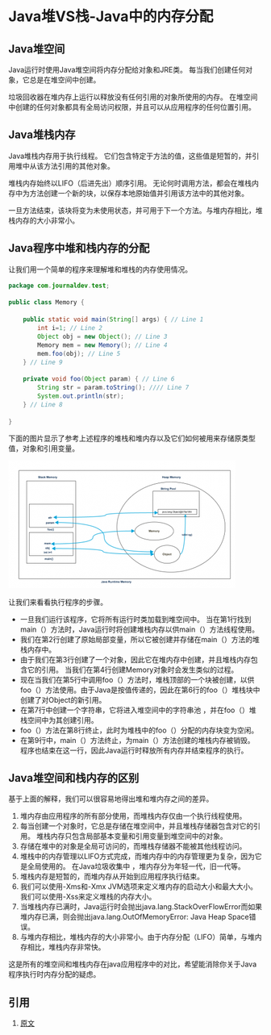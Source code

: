 # Java堆VS栈-Java中的内存分配

## Java堆空间

Java运行时使用Java堆空间将内存分配给对象和JRE类。 每当我们创建任何对象，它总是在堆空间中创建。

垃圾回收器在堆内存上运行以释放没有任何引用的对象所使用的内存。 在堆空间中创建的任何对象都具有全局访问权限，并且可以从应用程序的任何位置引用。

## Java堆栈内存

Java堆栈内存用于执行线程。 它们包含特定于方法的值，这些值是短暂的，并引用堆中从该方法引用的其他对象。

堆栈内存始终以LIFO（后进先出）顺序引用。 无论何时调用方法，都会在堆栈内存中为方法创建一个新的块，以保存本地原始值并引用该方法中的其他对象。

一旦方法结束，该块将变为未使用状态，并可用于下一个方法。与堆内存相比，堆栈内存的大小非常小。

## Java程序中堆和栈内存的分配

让我们用一个简单的程序来理解堆和堆栈的内存使用情况。

```java
package com.journaldev.test;

public class Memory {

	public static void main(String[] args) { // Line 1
		int i=1; // Line 2
		Object obj = new Object(); // Line 3
		Memory mem = new Memory(); // Line 4
		mem.foo(obj); // Line 5
	} // Line 9

	private void foo(Object param) { // Line 6
		String str = param.toString(); //// Line 7
		System.out.println(str);
	} // Line 8

}
```

下面的图片显示了参考上述程序的堆栈和堆内存以及它们如何被用来存储原类型值，对象和引用变量。

![Java堆和栈内存的分配](../assets/Java-Heap-Stack-Memory.png "Java堆和栈内存的分配")

让我们来看看执行程序的步骤。

* 一旦我们运行该程序，它将所有运行时类加载到堆空间中。 当在第1行找到main（）方法时，Java运行时将创建堆栈内存以供main（）方法线程使用。
* 我们在第2行创建了原始局部变量，所以它被创建并存储在main（）方法的堆栈内存中。
* 由于我们在第3行创建了一个对象，因此它在堆内存中创建，并且堆栈内存包含它的引用。 当我们在第4行创建Memory对象时会发生类似的过程。
* 现在当我们在第5行中调用foo（）方法时，堆栈顶部的一个块被创建，以供foo（）方法使用。由于Java是按值传递的，因此在第6行的foo（）堆栈块中创建了对Object的新引用。
* 在第7行中创建一个字符串，它将进入堆空间中的字符串池 ，并在foo（）堆栈空间中为其创建引用。
* foo（）方法在第8行终止，此时为堆栈中的foo（）分配的内存块变为空闲。
* 在第9行中，main（）方法终止，为main（）方法创建的堆栈内存被销毁。 程序也结束在这一行，因此Java运行时释放所有内存并结束程序的执行。

## Java堆空间和栈内存的区别

基于上面的解释，我们可以很容易地得出堆和堆内存之间的差异。

1. 堆内存由应用程序的所有部分使用，而堆栈内存仅由一个执行线程使用。
2. 每当创建一个对象时，它总是存储在堆空间中，并且堆栈存储器包含对它的引用。 堆栈内存只包含局部基本变量和引用变量到堆空间中的对象。
3. 存储在堆中的对象是全局可访问的，而堆栈存储器不能被其他线程访问。
4. 堆栈中的内存管理以LIFO方式完成，而堆内存中的内存管理更为复杂，因为它是全局使用的。 在Java垃圾收集中 ，堆内存分为年轻一代，旧一代等。
5. 堆栈内存是短暂的，而堆内存从开始到应用程序执行结束。
6. 我们可以使用-Xms和-Xmx JVM选项来定义堆内存的启动大小和最大大小。 我们可以使用-Xss来定义堆栈的内存大小。
7. 当堆栈内存已满时，Java运行时会抛出java.lang.StackOverFlowError而如果堆内存已满，则会抛出java.lang.OutOfMemoryError: Java Heap Space错误。
8. 与堆内存相比，堆栈内存的大小非常小。由于内存分配（LIFO）简单，与堆内存相比，堆栈内存非常快。

这是所有的堆空间和堆栈内存在java应用程序中的对比，希望能消除你关于Java程序执行时内存分配的疑虑。

## 引用

1. [原文](https://www.journaldev.com/4098/java-heap-space-vs-stack-memory)